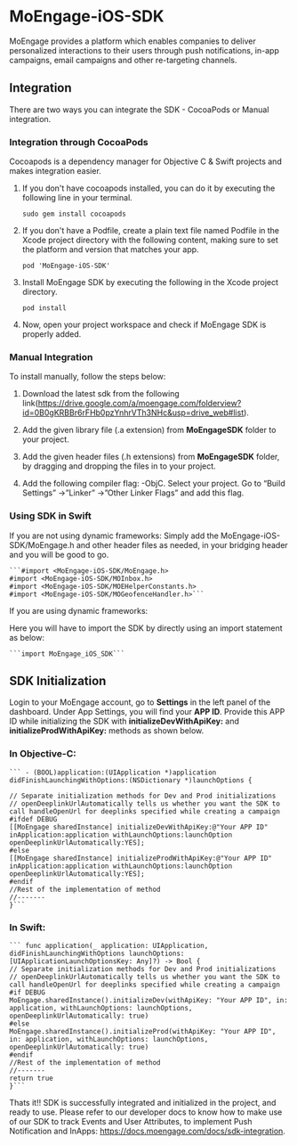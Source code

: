 # MoEngage-iOS-SDK

MoEngage provides a platform which enables companies to deliver personalized interactions to their users through push notifications, in-app campaigns, email campaigns and other re-targeting channels.

## Integration

There are two ways you can integrate the SDK - CocoaPods or Manual integration.

### Integration through CocoaPods
Cocoapods is a dependency manager for Objective C & Swift projects and makes integration easier.

1. If you don't have cocoapods installed, you can do it by executing the following line in your terminal.

    ```sudo gem install cocoapods```
    
2. If you don't have a Podfile, create a plain text file named Podfile in the Xcode project directory with the following content, making sure to set the platform and version that matches your app.

    ```pod 'MoEngage-iOS-SDK'```
    
3. Install MoEngage SDK by executing the following in the Xcode project directory.

    ```pod install```
    
4. Now, open your project workspace and check if MoEngage SDK is properly added.
    
### Manual Integration

To install manually, follow the steps below:

1. Download the latest sdk from the following link(https://drive.google.com/a/moengage.com/folderview?id=0B0gKRBBr6rFHb0pzYnhrVTh3NHc&usp=drive_web#list).

2. Add the given library file (.a extension) from **MoEngageSDK** folder to your project.

3. Add the given header files (.h extensions) from **MoEngageSDK** folder, by dragging and dropping the files in to your project.

4. Add the following compiler flag: -ObjC. Select your project. Go to “Build Settings” ->”Linker” ->”Other Linker Flags” and add this flag.

### Using SDK in Swift

If you are not using dynamic frameworks:
Simply add the MoEngage-iOS-SDK/MoEngage.h and other header files as needed, in your bridging header and you will be good to go.

    ```#import <MoEngage-iOS-SDK/MoEngage.h>
    #import <MoEngage-iOS-SDK/MOInbox.h>
    #import <MoEngage-iOS-SDK/MOEHelperConstants.h>
    #import <MoEngage-iOS-SDK/MOGeofenceHandler.h>```

If you are using dynamic frameworks:

Here you will have to import the SDK by directly using an import statement as below:

    ```import MoEngage_iOS_SDK```


## SDK Initialization

Login to your MoEngage account, go to **Settings** in the left panel of the dashboard. Under App Settings, you will find your **APP ID**. Provide this APP ID while initializing the SDK with **initializeDevWithApiKey:** and **initializeProdWithApiKey:** methods as shown below.

### In Objective-C:

    ``` - (BOOL)application:(UIApplication *)application didFinishLaunchingWithOptions:(NSDictionary *)launchOptions {

    // Separate initialization methods for Dev and Prod initializations
    // openDeeplinkUrlAutomatically tells us whether you want the SDK to call handleOpenUrl for deeplinks specified while creating a campaign
    #ifdef DEBUG
    [[MoEngage sharedInstance] initializeDevWithApiKey:@"Your APP ID" inApplication:application withLaunchOptions:launchOption  openDeeplinkUrlAutomatically:YES];
    #else
    [[MoEngage sharedInstance] initializeProdWithApiKey:@"Your APP ID" inApplication:application withLaunchOptions:launchOption openDeeplinkUrlAutomatically:YES];
    #endif
    //Rest of the implementation of method
    //-------
    }```

### In Swift:

    ``` func application(_ application: UIApplication, didFinishLaunchingWithOptions launchOptions:     [UIApplicationLaunchOptionsKey: Any]?) -> Bool {
    // Separate initialization methods for Dev and Prod initializations
    // openDeeplinkUrlAutomatically tells us whether you want the SDK to call handleOpenUrl for deeplinks specified while creating a campaign
    #if DEBUG
    MoEngage.sharedInstance().initializeDev(withApiKey: "Your APP ID", in: application, withLaunchOptions: launchOptions, openDeeplinkUrlAutomatically: true)
    #else
    MoEngage.sharedInstance().initializeProd(withApiKey: "Your APP ID", in: application, withLaunchOptions: launchOptions, openDeeplinkUrlAutomatically: true)
    #endif
    //Rest of the implementation of method
    //-------
    return true
    }```

Thats it!! SDK is successfully integrated and initialized in the project, and ready to use. Please refer to our developer docs to know how to make use of our SDK to track Events and User Attributes, to implement Push Notification and InApps: https://docs.moengage.com/docs/sdk-integration.

